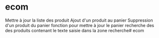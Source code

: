 # ecom
Mettre à jour la liste des produit
Ajout d'un produit au panier
Suppression d'un produit du panier
fonction pour mettre à jour le panier
recherche des des produits contenant le texte saisie dans la zone recherche# ecom
